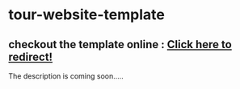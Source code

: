 # tour-website-template
<h2> checkout the template online : <a href="https://jovial-seahorse-1255dd.netlify.app" > Click here to redirect! </a> </h2>


The description is coming soon.....
